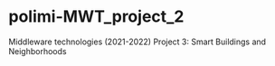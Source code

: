 # polimi-MWT_project_2
Middleware technologies (2021-2022) Project 3: Smart Buildings and Neighborhoods
